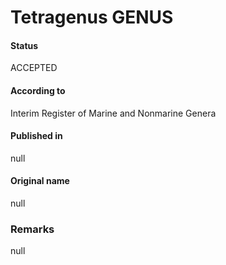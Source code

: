 # Tetragenus GENUS

#### Status
ACCEPTED

#### According to
Interim Register of Marine and Nonmarine Genera

#### Published in
null

#### Original name
null

### Remarks
null